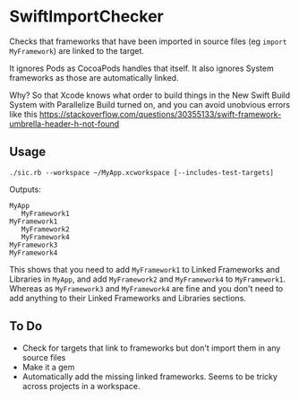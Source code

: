 # SwiftImportChecker

Checks that frameworks that have been imported in source files (eg `import MyFramework`) are linked to the target.

It ignores Pods as CocoaPods handles that itself. It also ignores System frameworks as those are automatically linked.

Why? So that Xcode knows what order to build things in the New Swift Build System with Parallelize Build turned on, and you can avoid unobvious errors like this https://stackoverflow.com/questions/30355133/swift-framework-umbrella-header-h-not-found

## Usage

`./sic.rb --workspace ~/MyApp.xcworkspace [--includes-test-targets]`

Outputs:

    MyApp
       MyFramework1
    MyFramework1
       MyFramework2
       MyFramework4
    MyFramework3
    MyFramework4

This shows that you need to add `MyFramework1` to Linked Frameworks and Libraries in `MyApp`, and add `MyFramework2` and `MyFramework4` to `MyFramework1`. Whereas as `MyFramework3` and `MyFramework4` are fine and you don't need to add anything to their Linked Frameworks and Libraries sections. 

## To Do

* Check for targets that link to frameworks but don't import them in any source files
* Make it a gem
* Automatically add the missing linked frameworks. Seems to be tricky across projects in a workspace.
